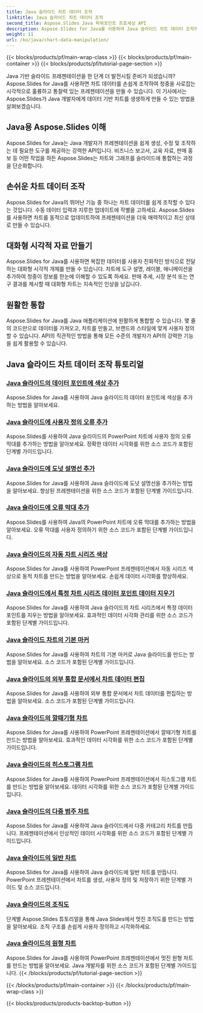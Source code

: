 ```yaml
---
title: Java 슬라이드 차트 데이터 조작
linktitle: Java 슬라이드 차트 데이터 조작
second_title: Aspose.Slides Java 파워포인트 프로세싱 API
description: Aspose.Slides for Java를 사용하여 Java 슬라이드 차트 데이터 조작의 강력한 기능을 활용해 보세요. 멋진 시각적 자료와 통찰력을 쉽게 만들어 보세요.
weight: 11
url: /ko/java/chart-data-manipulation/
---
```


{{< blocks/products/pf/main-wrap-class >}}
{{< blocks/products/pf/main-container >}}
{{< blocks/products/pf/tutorial-page-section >}}

Java 기반 슬라이드 프레젠테이션을 한 단계 더 발전시킬 준비가 되셨습니까? Aspose.Slides for Java를 사용하면 차트 데이터를 손쉽게 조작하여 청중을 사로잡는 시각적으로 훌륭하고 통찰력 있는 프레젠테이션을 만들 수 있습니다. 이 기사에서는 Aspose.Slides가 Java 개발자에게 데이터 기반 차트를 생생하게 만들 수 있는 방법을 살펴보겠습니다.

## Java용 Aspose.Slides 이해

Aspose.Slides for Java는 Java 개발자가 프레젠테이션을 쉽게 생성, 수정 및 조작하는 데 필요한 도구를 제공하는 강력한 API입니다. 비즈니스 보고서, 교육 자료, 판매 홍보 등 어떤 작업을 하든 Aspose.Slides는 차트와 그래프를 슬라이드에 통합하는 과정을 단순화합니다.

## 손쉬운 차트 데이터 조작

Aspose.Slides for Java의 뛰어난 기능 중 하나는 차트 데이터를 쉽게 조작할 수 있다는 것입니다. 수동 데이터 입력과 지루한 업데이트에 작별을 고하세요. Aspose.Slides를 사용하면 차트를 동적으로 업데이트하여 프레젠테이션을 더욱 매력적이고 최신 상태로 만들 수 있습니다.

## 대화형 시각적 자료 만들기

Aspose.Slides for Java를 사용하면 복잡한 데이터를 사용자 친화적인 방식으로 전달하는 대화형 시각적 개체를 만들 수 있습니다. 차트에 도구 설명, 레이블, 애니메이션을 추가하여 청중이 정보를 한눈에 이해할 수 있도록 하세요. 판매 추세, 시장 분석 또는 연구 결과를 제시할 때 대화형 차트는 지속적인 인상을 남깁니다.

## 원활한 통합

Aspose.Slides for Java를 Java 애플리케이션에 원활하게 통합할 수 있습니다. 몇 줄의 코드만으로 데이터를 가져오고, 차트를 만들고, 브랜드와 스타일에 맞게 사용자 정의할 수 있습니다. API의 직관적인 방법을 통해 모든 수준의 개발자가 API의 강력한 기능을 쉽게 활용할 수 있습니다.

## Java 슬라이드 차트 데이터 조작 튜토리얼
### [Java 슬라이드의 데이터 포인트에 색상 추가](./add-color-data-points-java-slides/)
Aspose.Slides for Java를 사용하여 Java 슬라이드의 데이터 포인트에 색상을 추가하는 방법을 알아보세요.
### [Java 슬라이드에 사용자 정의 오류 추가](./add-custom-error-java-slides/)
Aspose.Slides를 사용하여 Java 슬라이드의 PowerPoint 차트에 사용자 정의 오류 막대를 추가하는 방법을 알아보세요. 정확한 데이터 시각화를 위한 소스 코드가 포함된 단계별 가이드입니다.
### [Java 슬라이드에 도넛 설명선 추가](./add-doughnut-callout-java-slides/)
Aspose.Slides for Java를 사용하여 Java 슬라이드에 도넛 설명선을 추가하는 방법을 알아보세요. 향상된 프레젠테이션을 위한 소스 코드가 포함된 단계별 가이드입니다.
### [Java 슬라이드에 오류 막대 추가](./add-error-bars-java-slides/)
Aspose.Slides를 사용하여 Java의 PowerPoint 차트에 오류 막대를 추가하는 방법을 알아보세요. 오류 막대를 사용자 정의하기 위한 소스 코드가 포함된 단계별 가이드입니다.
### [Java 슬라이드의 자동 차트 시리즈 색상](./automatic-chart-series-color-java-slides/)
Aspose.Slides for Java를 사용하여 PowerPoint 프레젠테이션에서 자동 시리즈 색상으로 동적 차트를 만드는 방법을 알아보세요. 손쉽게 데이터 시각화를 향상하세요.
### [Java 슬라이드에서 특정 차트 시리즈 데이터 포인트 데이터 지우기](./clear-specific-chart-series-data-points-java-slides/)
Aspose.Slides for Java를 사용하여 Java 슬라이드의 차트 시리즈에서 특정 데이터 포인트를 지우는 방법을 알아보세요. 효과적인 데이터 시각화 관리를 위한 소스 코드가 포함된 단계별 가이드입니다.
### [Java 슬라이드 차트의 기본 마커](./default-markers-in-chart-java-slides/)
Aspose.Slides for Java를 사용하여 차트의 기본 마커로 Java 슬라이드를 만드는 방법을 알아보세요. 소스 코드가 포함된 단계별 가이드입니다.
### [Java 슬라이드의 외부 통합 문서에서 차트 데이터 편집](./edit-chart-data-external-workbook-java-slides/)
Aspose.Slides for Java를 사용하여 외부 통합 문서에서 차트 데이터를 편집하는 방법을 알아보세요. 소스 코드가 포함된 단계별 가이드입니다.
### [Java 슬라이드의 깔때기형 차트](./funnel-chart-java-slides/)
Aspose.Slides for Java를 사용하여 PowerPoint 프레젠테이션에서 깔때기형 차트를 만드는 방법을 알아보세요. 효과적인 데이터 시각화를 위한 소스 코드가 포함된 단계별 가이드입니다.
### [Java 슬라이드의 히스토그램 차트](./histogram-chart-java-slides/)
Aspose.Slides for Java를 사용하여 PowerPoint 프레젠테이션에서 히스토그램 차트를 만드는 방법을 알아보세요. 데이터 시각화를 위한 소스 코드가 포함된 단계별 가이드입니다.
### [Java 슬라이드의 다중 범주 차트](./multi-category-chart-java-slides/)
Aspose.Slides for Java를 사용하여 Java 슬라이드에서 다중 카테고리 차트를 만듭니다. 프레젠테이션에서 인상적인 데이터 시각화를 위한 소스 코드가 포함된 단계별 가이드입니다.
### [Java 슬라이드의 일반 차트](./normal-charts-java-slides/)
Aspose.Slides for Java를 사용하여 Java 슬라이드에 일반 차트를 만듭니다. PowerPoint 프레젠테이션에서 차트를 생성, 사용자 정의 및 저장하기 위한 단계별 가이드 및 소스 코드입니다.
### [Java 슬라이드의 조직도](./organization-chart-java-slides/)
단계별 Aspose.Slides 튜토리얼을 통해 Java Slides에서 멋진 조직도를 만드는 방법을 알아보세요. 조직 구조를 손쉽게 사용자 정의하고 시각화하세요.
### [Java 슬라이드의 원형 차트](./pie-chart-java-slides/)
Aspose.Slides for Java를 사용하여 PowerPoint 프레젠테이션에서 멋진 원형 차트를 만드는 방법을 알아보세요. Java 개발자를 위한 소스 코드가 포함된 단계별 가이드입니다.
{{< /blocks/products/pf/tutorial-page-section >}}

{{< /blocks/products/pf/main-container >}}
{{< /blocks/products/pf/main-wrap-class >}}

{{< blocks/products/products-backtop-button >}}
